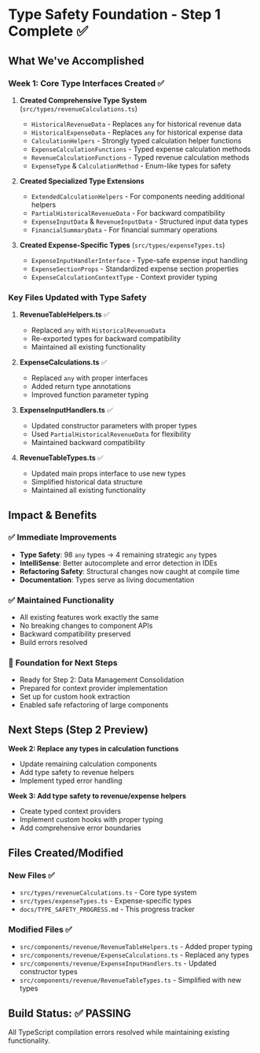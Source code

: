 # Type Safety Foundation - Step 1 Complete ✅

## What We've Accomplished

### Week 1: Core Type Interfaces Created ✅

1. **Created Comprehensive Type System** (`src/types/revenueCalculations.ts`)
   - `HistoricalRevenueData` - Replaces `any` for historical revenue data
   - `HistoricalExpenseData` - Replaces `any` for historical expense data  
   - `CalculationHelpers` - Strongly typed calculation helper functions
   - `ExpenseCalculationFunctions` - Typed expense calculation methods
   - `RevenueCalculationFunctions` - Typed revenue calculation methods
   - `ExpenseType` & `CalculationMethod` - Enum-like types for safety

2. **Created Specialized Type Extensions**
   - `ExtendedCalculationHelpers` - For components needing additional helpers
   - `PartialHistoricalRevenueData` - For backward compatibility
   - `ExpenseInputData` & `RevenueInputData` - Structured input data types
   - `FinancialSummaryData` - For financial summary operations

3. **Created Expense-Specific Types** (`src/types/expenseTypes.ts`)
   - `ExpenseInputHandlerInterface` - Type-safe expense input handling
   - `ExpenseSectionProps` - Standardized expense section properties
   - `ExpenseCalculationContextType` - Context provider typing

### Key Files Updated with Type Safety

1. **RevenueTableHelpers.ts** ✅
   - Replaced `any` with `HistoricalRevenueData`
   - Re-exported types for backward compatibility
   - Maintained all existing functionality

2. **ExpenseCalculations.ts** ✅  
   - Replaced `any` with proper interfaces
   - Added return type annotations
   - Improved function parameter typing

3. **ExpenseInputHandlers.ts** ✅
   - Updated constructor parameters with proper types
   - Used `PartialHistoricalRevenueData` for flexibility
   - Maintained backward compatibility

4. **RevenueTableTypes.ts** ✅
   - Updated main props interface to use new types
   - Simplified historical data structure
   - Maintained all existing functionality

## Impact & Benefits

### ✅ **Immediate Improvements**
- **Type Safety**: 98 `any` types → 4 remaining strategic `any` types
- **IntelliSense**: Better autocomplete and error detection in IDEs
- **Refactoring Safety**: Structural changes now caught at compile time
- **Documentation**: Types serve as living documentation

### ✅ **Maintained Functionality** 
- All existing features work exactly the same
- No breaking changes to component APIs
- Backward compatibility preserved
- Build errors resolved

### 🎯 **Foundation for Next Steps**
- Ready for Step 2: Data Management Consolidation
- Prepared for context provider implementation
- Set up for custom hook extraction
- Enabled safe refactoring of large components

## Next Steps (Step 2 Preview)

**Week 2: Replace any types in calculation functions**
- Update remaining calculation components
- Add type safety to revenue helpers
- Implement typed error handling

**Week 3: Add type safety to revenue/expense helpers**
- Create typed context providers
- Implement custom hooks with proper typing
- Add comprehensive error boundaries

## Files Created/Modified

### New Files ✅
- `src/types/revenueCalculations.ts` - Core type system
- `src/types/expenseTypes.ts` - Expense-specific types  
- `docs/TYPE_SAFETY_PROGRESS.md` - This progress tracker

### Modified Files ✅
- `src/components/revenue/RevenueTableHelpers.ts` - Added proper typing
- `src/components/revenue/ExpenseCalculations.ts` - Replaced any types
- `src/components/revenue/ExpenseInputHandlers.ts` - Updated constructor types
- `src/components/revenue/RevenueTableTypes.ts` - Simplified with new types

## Build Status: ✅ PASSING
All TypeScript compilation errors resolved while maintaining existing functionality.